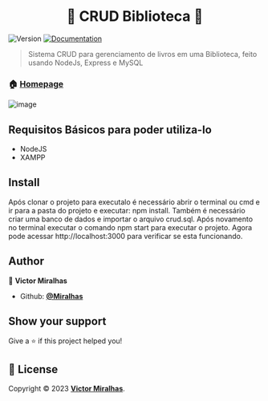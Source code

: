 <h1 align="center">📖 CRUD Biblioteca 📖</h1>
<p>
  <img alt="Version" src="https://img.shields.io/badge/version-v0.1-blue.svg?cacheSeconds=2592000" />
  <a href="https://github.com/Miralhas/CRUD-Biblioteca" target="_blank">
    <img alt="Documentation" src="https://img.shields.io/badge/documentation-yes-brightgreen.svg" />
  </a>
</p>

> Sistema CRUD para gerenciamento de livros em uma Biblioteca, feito usando NodeJs, Express e MySQL

### 🏠 [Homepage](https://github.com/Miralhas/Biblioteca-CRUD)

<!-- ![image](https://github.com/Miralhas/site-health-track/assets/89564433/d8660028-d301-4270-a1da-817f55b40cc8) -->
![image](https://github.com/Gas-Helio/CRUD-Biblioteca/assets/89564433/d1eb7ad7-ef55-4e43-b77a-c64b9650f413)

## Requisitos Básicos para poder utiliza-lo
- NodeJS
- XAMPP

## Install

Após clonar o projeto para executalo é necessário abrir o terminal ou cmd e ir para a pasta do projeto e executar: npm install. Também é necessário criar uma banco de dados e importar o arquivo crud.sql.
Após novamento no terminal executar o comando npm start para executar o projeto.
Agora pode acessar http://localhost:3000 para verificar se esta funcionando.


## Author

👤 **Victor Miralhas**

- Github: **[@Miralhas](https://github.com/Miralhas)**


## Show your support

Give a ⭐️ if this project helped you!

## 📝 License

Copyright © 2023 **[Victor Miralhas](https://github.com/Miralhas)**.<br />

